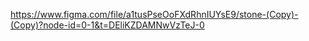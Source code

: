 https://www.figma.com/file/a1tusPseOoFXdRhnIUYsE9/stone-(Copy)-(Copy)?node-id=0-1&t=DEliKZDAMNwVzTeJ-0
